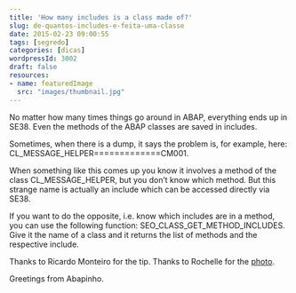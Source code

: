 ```yaml
---
title: 'How many includes is a class made of?'
slug: de-quantos-includes-e-feita-uma-classe
date: 2015-02-23 09:00:55
tags: [segredo]
categories: [dicas]
wordpressId: 3002
draft: false
resources:
- name: featuredImage
  src: "images/thumbnail.jpg"
---
```

No matter how many times things go around in ABAP, everything ends up in SE38. Even the methods of the ABAP classes are saved in includes.

Sometimes, when there is a dump, it says the problem is, for example, here: CL_MESSAGE_HELPER=============CM001.

<!--more-->

When something like this comes up you know it involves a method of the class CL_MESSAGE_HELPER, but you don’t know which method. But this strange name is actually an include which can be accessed directly via SE38.

If you want to do the opposite, i.e. know which includes are in a method, you can use the following function: SEO_CLASS_GET_METHOD_INCLUDES. Give it the name of a class and it returns the list of methods and the respective include.

Thanks to Ricardo Monteiro for the tip.
Thanks to Rochelle for the [photo][1].

Greetings from Abapinho.

   [1]: https://www.flickr.com/photos/anamnesiss/8457324603
